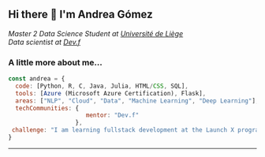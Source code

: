 <h2> Hi there 👋 I'm Andrea Gómez </h2>

<p><em>Master 2 Data Science Student at <a href="https://www.uliege.be/cms/c_8699436/fr/uliege">Université de Liège</a></br>Data scientist at <a href="https://www.devf.la">Dev.f</a>
</em></p>


### A little more about me...  

```javascript
const andrea = {
  code: [Python, R, C, Java, Julia, HTML/CSS, SQL],
  tools: [Azure (Microsoft Azure Certification), Flask],
  areas: ["NLP", "Cloud", "Data", "Machine Learning", "Deep Learning"],
  techCommunities: {
                      mentor: "Dev.f"
                   },
 challenge: "I am learning fullstack development at the Launch X program by Innovacción Virtual - Microsoft"
}
```

---
